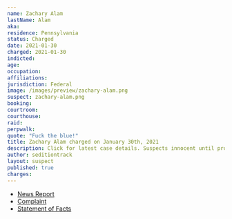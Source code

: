 ```yaml
---
name: Zachary Alam
lastName: Alam
aka:
residence: Pennsylvania
status: Charged
date: 2021-01-30
charged: 2021-01-30
indicted:
age:
occupation:
affiliations:
jurisdiction: Federal
image: /images/preview/zachary-alam.png
suspect: zachary-alam.png
booking:
courtroom:
courthouse:
raid:
perpwalk:
quote: "Fuck the blue!"
title: Zachary Alam charged on January 30th, 2021
description: Click for latest case details. Suspects innocent until proven guilty.
author: seditiontrack
layout: suspect
published: true
charges:
---
```

- [News Report](https://www.thedailybeast.com/rioter-charged-for-giving-capitol-cop-a-concussion-feds)
- [Complaint](https://www.justice.gov/opa/page/file/1362956/download)
- [Statement of Facts](https://www.justice.gov/opa/page/file/1362956/download)
